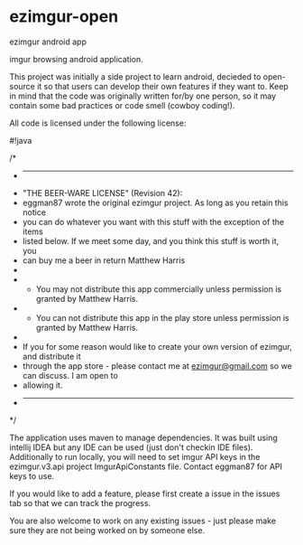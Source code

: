 ezimgur-open
============

ezimgur android app 

imgur browsing android application. 

This project was initially a side project to learn android, decieded to open-source it so that users can develop their own features if they want to. Keep in mind that the code was originally written for/by one person, so it may contain some bad practices or code smell (cowboy coding!).

All code is licensed under the following license:

#!java

/*
 * ----------------------------------------------------------------------------
 * "THE BEER-WARE LICENSE" (Revision 42):
 * eggman87 wrote the original ezimgur project. As long as you retain this notice 
 * you can do whatever you want with this stuff with the exception of the items 
 * listed below. If we meet some day, and you think this stuff is worth it, you 
 * can buy me a beer in return Matthew Harris
 * 
 * - You may not distribute this app commercially unless permission is granted by Matthew Harris.
 * - You can not distribute this app in the play store unless permission is granted by Matthew Harris.
 * 
 * If you for some reason would like to create your own version of ezimgur, and distribute it 
 * through the app store - please contact me at ezimgur@gmail.com so we can discuss. I am open to 
 * allowing it.   
 * ----------------------------------------------------------------------------
 */

The application uses maven to manage dependencies. It was built using intellij IDEA but any IDE can be used (just don't checkin IDE files). Additionally to run locally, you will need to set imgur API keys in the ezimgur.v3.api project ImgurApiConstants file. Contact eggman87 for API keys to use.

If you would like to add a feature, please first create a issue in the issues tab so that we can track the progress.

You are also welcome to work on any existing issues - just please make sure they are not being worked on by someone else.
